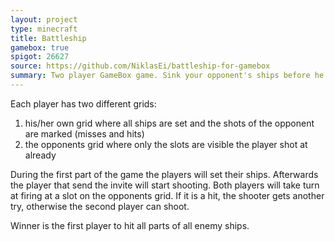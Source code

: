 ```yaml
---
layout: project
type: minecraft
title: Battleship
gamebox: true
spigot: 26627
source: https://github.com/NiklasEi/battleship-for-gamebox
summary: Two player GameBox game. Sink your opponent's ships before he sinks yours.
---
```


Each player has two different grids:
1. his/her own grid where all ships are set and the shots of the opponent are marked (misses and hits)
2. the opponents grid where only the slots are visible the player shot at already

During the first part of the game the players will set their ships. Afterwards the player that send the invite will start shooting. Both players will take turn at firing at a slot on the opponents grid. If it is a hit, the shooter gets another try, otherwise the second player can shoot.

Winner is the first player to hit all parts of all enemy ships.
